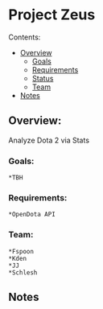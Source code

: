 # Project **Zeus**

Contents:

* [Overview](#Overview)
  * [Goals](#Goals)
  * [Requirements](#Requirements)
  * [Status](#status)
  * [Team](#Team)
* [Notes](#notes)

## Overview: 
Analyze Dota 2 via Stats

### Goals: 
    *TBH 

### Requirements:
    *OpenDota API 

### Team:
    *Fspoon 
    *Kden
    *JJ
    *Schlesh 
## Notes
